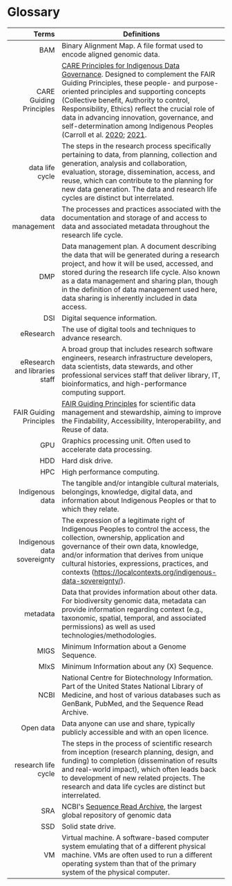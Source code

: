 # Glossary 

|Terms | Definitions |
|---:|---|
| BAM | Binary Alignment Map. A file format used to encode aligned genomic data. |
| CARE Guiding Principles | [CARE Principles for Indigenous Data Governance](https://www.gida-global.org/care). Designed to complement the FAIR Guiding Principles, these people- and purpose-oriented principles and supporting concepts (Collective benefit, Authority to control, Responsibility, Ethics) reflect the crucial role of data in advancing innovation, governance, and self-determination among Indigenous Peoples (Carroll et al. [2020](https://doi.org/10.5334/dsj-2020-043); [2021](https://doi.org/10.1038/s41597-021-00892-0). 
| data life cycle | The steps in the research process specifically pertaining to data, from planning, collection and generation, analysis and collaboration, evaluation, storage, dissemination, access, and reuse, which can contribute to the planning for new data generation. The data and research life cycles are distinct but interrelated. |
| data management  | The processes and practices associated with the documentation and storage of and access to data and associated metadata throughout the research life cycle. |
| DMP | Data management plan. A document describing the data that will be generated during a research project, and how it will be used, accessed, and stored during the research life cycle. Also known as a data management and sharing plan, though in the definition of data management used here, data sharing is inherently included in data access. |
| DSI | Digital sequence information. |
| eResearch | The use of digital tools and techniques to advance research. |
| eResearch and libraries staff | A broad group that includes research software engineers, research infrastructure developers, data scientists, data stewards, and other professional services staff that deliver library, IT, bioinformatics, and high-performance computing support. |
| FAIR Guiding Principles | [FAIR Guiding Principles](https://www.go-fair.org/fair-principles/) for scientific data management and stewardship, aiming to improve the Findability, Accessibility, Interoperability, and Reuse of data. |
| GPU | Graphics processing unit. Often used to accelerate data processing. |
| HDD | Hard disk drive. |
| HPC | High performance computing. |
| Indigenous data | The tangible and/or intangible cultural materials, belongings, knowledge, digital data, and information about Indigenous Peoples or that to which they relate. |
| Indigenous data sovereignty | The expression of a legitimate right of Indigenous Peoples to control the access, the collection, ownership, application and governance of their own data, knowledge, and/or information that derives from unique cultural histories, expressions, practices, and contexts (https://localcontexts.org/indigenous-data-sovereignty/). |
| metadata | Data that provides information about other data. For biodiversity genomic data, metadata can provide information regarding context (e.g., taxonomic, spatial, temporal, and associated permissions) as well as used technologies/methodologies. |
| MIGS | Minimum Information about a Genome Sequence. |
| MIxS | Minimum Information about any (X) Sequence. |
| NCBI | National Centre for Biotechnology Information. Part of the United States National Library of Medicine, and host of various databases such as GenBank, PubMed, and the Sequence Read Archive. |
| Open data | Data anyone can use and share, typically publicly accessible and with an open licence. |
| research life cycle | The steps in the process of scientific research from inception (research planning, design, and funding) to completion (dissemination of results and real-world impact), which often leads back to development of new related projects. The research and data life cycles are distinct but interrelated. |
| SRA | NCBI's [Sequence Read Archive](https://www.ncbi.nlm.nih.gov/sra), the largest global repository of genomic data |
| SSD | Solid state drive. |
| VM | Virtual machine. A software-based computer system emulating that of a different physical machine. VMs are often used to run a different operating system than that of the primary system of the physical computer. |
